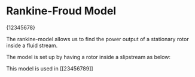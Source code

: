 # Rankine-Froud Model
{12345678}

The rankine-model allows us to find the power output of a stationary rotor inside a fluid stream.

The model is set up by having a rotor inside a slipstream as below:

This model is used in [[23456789]]
